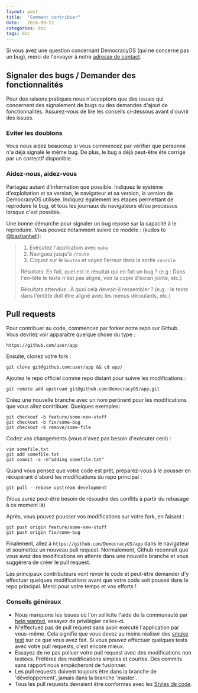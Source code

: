 ```yaml
---
layout: post
title:  "Comment contribuer"
date:   2016-09-22
categories: doc
tags: doc
---
```


Si vous avez une question concernant DemocracyOS (qui ne concerne pas un bug), merci de l'envoyer à notre [adresse de contact](contact@democracyos.eu).

##  Signaler des bugs / Demander des fonctionnalités 

Pour des raisons pratiques nous n'acceptons que des issues qui concernent des signalement de bugs ou des demandes d'ajout de fonctionnalités. Assurez-vous de lire les conseils ci-dessous avant d'ouvrir des issues. 

### Eviter les doublons 

Vous nous aidez beaucoup si vous commencez par vérifier que personne n'a déjà signalé le même bug. De plus, le bug a déjà peut-être été corrigé par un correctif disponible. 

### Aidez-nous, aidez-vous

Partagez autant d'information que possible. Indiquez le système d'exploitation et sa version, le navigateur et sa version, la version de DemocracyOS utilisée. Indiquez également les étapes permettant de reproduire le bug, et tous les journaux du navigateurs et/ou processus lorsque c'est possible. 

Une bonne démarche pour signaler un bug repose sur la capacité à le reproduire. Vous pouvez notamment suivre ce modèle : (kudos to [@bastianhell](https://github.com/bastianhell)):

> 1. Exécutez l'application avec `make`
> 2. Naviguez jusqu'à `/route`
> 3. Cliquez sur le `bouton` et voyez l'erreur dans la sortie `console`
>
> Résultats: En fait, quel est le résultat qui en fait un bug ? (e.g : Dans l'en-tête le texte n'est pas aligné, voir la copie d'écran jointe, etc.) 
>
> Résultats attendus : À quoi cela devrait-il ressembler ? (e.g. : le texte dans l'entête doit être aligné avec les menus déroulants, etc.)


## Pull requests

Pour contribuer au code, commencez par forker notre repo sur Github. Vous devriez voir apparaître quelque chose du type : 

```
https://github.com/user/app
```

Ensuite, clonez votre fork :

```
git clone git@github.com:user/app && cd app/
```

Ajoutez le repo officiel comme repo distant pour suivre les modifications :

```
git remote add upstream git@github.com:DemocracyOS/app.git
```

Créez une nouvelle branche avec un nom pertinent pour les modifications que vous allez contribuer. Quelques exemples: 

```
git checkout -b feature/some-new-stuff
git checkout -b fix/some-bug
git checkout -b remove/some-file
```

Codez vos changements (vous n'avez pas besoin d'exécuter ceci) :

```
vim somefile.txt
git add somefile.txt
git commit -a -m"adding somefile.txt"
```

Quand vous pensez que votre code est prêt, préparez-vous à le pousser en récupérant d'abord les modifications du repo principal :

```
git pull --rebase upstream development
```
(Vous aurez peut-être besoin de résoudre des conflits à partir du rebasage à ce moment là)

Après, vous pouvez pousser vos modifications sur votre fork, en faisant :
```
git push origin feature/some-new-stuff
git push origin fix/some-bug
```

Finalement, allez à `https://github.com/DemocracyOS/app` dans le navigateur et soumettez un nouveau pull request. Normalement, Github reconnaît que vous avez des modifications en attente dans une nouvelle branche et vous suggérera de créer le pull request. 

Les principaux contributeurs vont revoir le code et peut-être demander d'y effectuer quelques modifications avant que votre code soit poussé dans le repo principal. Merci pour votre temps et vos efforts ! 

### Conseils généraux

* Nous marquons les issues où l'on sollicite l'aide de la communauté par [help wanted](https://github.com/DemocracyOS/app/labels/help%20wanted), essayez de privilégier celles-ci. 
* N'effectuez pas de pull request sans avoir exécuté l'application par vous-même. Cela signifie que vous devez au moins réaliser des [smoke test](http://en.wikipedia.org/wiki/Smoke_testing_(software)) sur ce que vous avez fait. Si vous pouvez effectuer quelques tests avec votre pull requests, c'est encore mieux.
* Essayez de ne pas polluer votre pull request avec des modifications non testées. Préférez des modifications simples et courtes. Des commits sans rapport nous empêcheront de fusionner. 
* Les pull requests doivent toujours être dans la branche de 'développement', jamais dans la branche 'master'. 
* Tous les pull requests devraient être conformes avec les [Styles de code](coding-styles-fr.md).